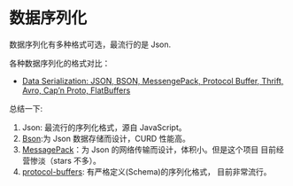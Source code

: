 # 数据序列化

数据序列化有多种格式可选，最流行的是 Json.

各种数据序列化的格式对比：

- [Data Serialization: JSON, BSON, MessengePack, Protocol Buffer, Thrift, Avro, Cap’n Proto, FlatBuffers ](https://yuhui-lin.github.io/blog/2017/08/01/serialization)

总结一下:

1. Json: 最流行的序列化格式，源自 JavaScript。
2. [Bson](http://bsonspec.org/):为 Json 数据存储而设计，CURD 性能高。
3. [MessagePack](https://github.com/msgpack/msgpack)：为 Json 的网络传输而设计，体积小。但是这个项目
   目前经营惨淡（stars 不多）。
4. [protocol-buffers](https://github.com/protocolbuffers/protobuf): 有严格定义(Schema)的序列化格式，
   目前非常流行。
